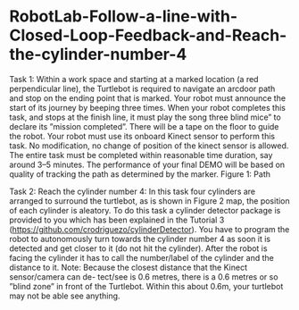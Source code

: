 # RobotLab-Follow-a-line-with-Closed-Loop-Feedback-and-Reach-the-cylinder-number-4

Task 1:
Within a work space and starting at a marked location (a red perpendicular line), the Turtlebot is required to navigate an arcdoor path and stop on the ending point that is marked.
Your robot must announce the start of its journey by beeping three times.
When your robot completes this task, and stops at the finish line, it must play the song three blind mice” to declare its ”mission completed”.
There will be a tape on the floor to guide the robot. Your robot must use its onboard Kinect sensor to perform this task. No modification, no change of position of the kinect sensor is allowed. The entire task must be completed within reasonable time duration, say around 3–5 minutes.
The performance of your final DEMO will be based on quality of tracking the path as determined by the marker.
Figure 1: Path


Task 2: Reach the cylinder number 4:
In this task four cylinders are arranged to surround the turtlebot, as is shown in Figure 2 map, the position of each cylinder is aleatory. To do this task a cylinder detector package is provided to you which has been explained in the Tutorial 3 (https://github.com/crodriguezo/cylinderDetector).
You have to program the robot to autonomously turn towards the cylinder number 4 as soon it is detected and get closer to it (do not hit the cylinder). After the robot is facing the cylinder it has to call the number/label of the cylinder and the distance to it.
Note: Because the closest distance that the Kinect sensor/camera can de- tect/see is 0.6 metres, there is a 0.6 metres or so ”blind zone” in front of the Turtlebot. Within this about 0.6m, your turtlebot may not be able see anything.
